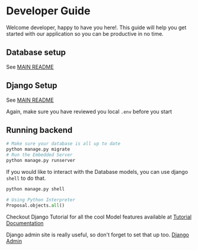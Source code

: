# Developer Guide

Welcome developer, happy to have you here!. This guide will help you get
started with our application so you can be productive in no time.

## Database setup

See [MAIN README](../README.md#database-postgres-setup)


## Django Setup

See [MAIN README](../README.md#django-backend-setup)

Again, make sure you have reviewed you local `.env` before you start

## Running backend

```sh
# Make sure your database is all up to date
python manage.py migrate
# Run the Embedded Server
python manage.py runserver
```

If you would like to interact with the Database models, you can use django `shell` to do that.

```sh
python manage.py shell
```
```python
# Using Python Interpreter
Proposal.objects.all()
```
Checkout Django Tutorial for all the cool Model features available at [Tutorial Documentation](https://docs.djangoproject.com/en/4.1/intro/tutorial02/)

Django admin site is really useful, so don't forget to set that up too. [Django Admin](https://docs.djangoproject.com/en/4.1/intro/tutorial02/#introducing-the-django-admin)